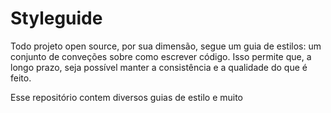 # Styleguide

Todo projeto open source, por sua dimensão, segue um guia de estilos: um conjunto de conveções sobre como escrever código. Isso permite que, a longo prazo, seja possível manter a consistência e a qualidade do que é feito.

Esse repositório contem diversos guias de estilo e muito   

